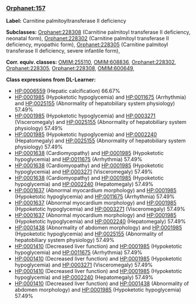 
### [Orphanet:157](http://www.orpha.net/ORDO/Orphanet_157)
**Label:** Carnitine palmitoyltransferase II deficiency

**Subclasses:** [Orphanet:228308](http://www.orpha.net/ORDO/Orphanet_228308) (Carnitine palmitoyl transferase II deficiency, neonatal form), [Orphanet:228302](http://www.orpha.net/ORDO/Orphanet_228302) (Carnitine palmitoyl transferase II deficiency, myopathic form), [Orphanet:228305](http://www.orpha.net/ORDO/Orphanet_228305) (Carnitine palmitoyl transferase II deficiency, severe infantile form), 

**Corr. equiv. classes:** [OMIM:255110](http://purl.obolibrary.org/obo/OMIM_255110), [OMIM:608836](http://purl.obolibrary.org/obo/OMIM_608836), [Orphanet:228302](http://www.orpha.net/ORDO/Orphanet_228302), [Orphanet:228305](http://www.orpha.net/ORDO/Orphanet_228305), [Orphanet:228308](http://www.orpha.net/ORDO/Orphanet_228308), [OMIM:600649](http://purl.obolibrary.org/obo/OMIM_600649), 

**Class expressions from DL-Learner:**

- [HP:0006559](http://purl.obolibrary.org/obo/HP_0006559) (Hepatic calcification) 66.67%
- [HP:0001985](http://purl.obolibrary.org/obo/HP_0001985) (Hypoketotic hypoglycemia) and [HP:0011675](http://purl.obolibrary.org/obo/HP_0011675) (Arrhythmia) and [HP:0025155](http://purl.obolibrary.org/obo/HP_0025155) (Abnormality of hepatobiliary system physiology) 57.49%
- [HP:0001985](http://purl.obolibrary.org/obo/HP_0001985) (Hypoketotic hypoglycemia) and [HP:0003271](http://purl.obolibrary.org/obo/HP_0003271) (Visceromegaly) and [HP:0025155](http://purl.obolibrary.org/obo/HP_0025155) (Abnormality of hepatobiliary system physiology) 57.49%
- [HP:0001985](http://purl.obolibrary.org/obo/HP_0001985) (Hypoketotic hypoglycemia) and [HP:0002240](http://purl.obolibrary.org/obo/HP_0002240) (Hepatomegaly) and [HP:0025155](http://purl.obolibrary.org/obo/HP_0025155) (Abnormality of hepatobiliary system physiology) 57.49%
- [HP:0001638](http://purl.obolibrary.org/obo/HP_0001638) (Cardiomyopathy) and [HP:0001985](http://purl.obolibrary.org/obo/HP_0001985) (Hypoketotic hypoglycemia) and [HP:0011675](http://purl.obolibrary.org/obo/HP_0011675) (Arrhythmia) 57.49%
- [HP:0001638](http://purl.obolibrary.org/obo/HP_0001638) (Cardiomyopathy) and [HP:0001985](http://purl.obolibrary.org/obo/HP_0001985) (Hypoketotic hypoglycemia) and [HP:0003271](http://purl.obolibrary.org/obo/HP_0003271) (Visceromegaly) 57.49%
- [HP:0001638](http://purl.obolibrary.org/obo/HP_0001638) (Cardiomyopathy) and [HP:0001985](http://purl.obolibrary.org/obo/HP_0001985) (Hypoketotic hypoglycemia) and [HP:0002240](http://purl.obolibrary.org/obo/HP_0002240) (Hepatomegaly) 57.49%
- [HP:0001637](http://purl.obolibrary.org/obo/HP_0001637) (Abnormal myocardium morphology) and [HP:0001985](http://purl.obolibrary.org/obo/HP_0001985) (Hypoketotic hypoglycemia) and [HP:0011675](http://purl.obolibrary.org/obo/HP_0011675) (Arrhythmia) 57.49%
- [HP:0001637](http://purl.obolibrary.org/obo/HP_0001637) (Abnormal myocardium morphology) and [HP:0001985](http://purl.obolibrary.org/obo/HP_0001985) (Hypoketotic hypoglycemia) and [HP:0003271](http://purl.obolibrary.org/obo/HP_0003271) (Visceromegaly) 57.49%
- [HP:0001637](http://purl.obolibrary.org/obo/HP_0001637) (Abnormal myocardium morphology) and [HP:0001985](http://purl.obolibrary.org/obo/HP_0001985) (Hypoketotic hypoglycemia) and [HP:0002240](http://purl.obolibrary.org/obo/HP_0002240) (Hepatomegaly) 57.49%
- [HP:0001438](http://purl.obolibrary.org/obo/HP_0001438) (Abnormality of abdomen morphology) and [HP:0001985](http://purl.obolibrary.org/obo/HP_0001985) (Hypoketotic hypoglycemia) and [HP:0025155](http://purl.obolibrary.org/obo/HP_0025155) (Abnormality of hepatobiliary system physiology) 57.49%
- [HP:0001410](http://purl.obolibrary.org/obo/HP_0001410) (Decreased liver function) and [HP:0001985](http://purl.obolibrary.org/obo/HP_0001985) (Hypoketotic hypoglycemia) and [HP:0011675](http://purl.obolibrary.org/obo/HP_0011675) (Arrhythmia) 57.49%
- [HP:0001410](http://purl.obolibrary.org/obo/HP_0001410) (Decreased liver function) and [HP:0001985](http://purl.obolibrary.org/obo/HP_0001985) (Hypoketotic hypoglycemia) and [HP:0003271](http://purl.obolibrary.org/obo/HP_0003271) (Visceromegaly) 57.49%
- [HP:0001410](http://purl.obolibrary.org/obo/HP_0001410) (Decreased liver function) and [HP:0001985](http://purl.obolibrary.org/obo/HP_0001985) (Hypoketotic hypoglycemia) and [HP:0002240](http://purl.obolibrary.org/obo/HP_0002240) (Hepatomegaly) 57.49%
- [HP:0001410](http://purl.obolibrary.org/obo/HP_0001410) (Decreased liver function) and [HP:0001438](http://purl.obolibrary.org/obo/HP_0001438) (Abnormality of abdomen morphology) and [HP:0001985](http://purl.obolibrary.org/obo/HP_0001985) (Hypoketotic hypoglycemia) 57.49%



